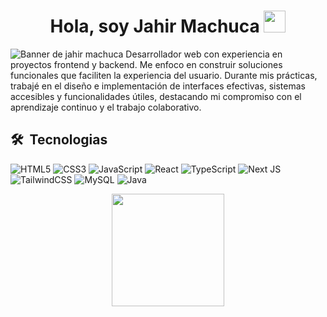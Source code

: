 <h1 align="center"><b>Hola, soy Jahir Machuca </b><img src="https://media.giphy.com/media/hvRJCLFzcasrR4ia7z/giphy.gif" width="35"></h1>

![Banner de jahir machuca](banner.png)
Desarrollador web con experiencia en proyectos frontend y backend. Me enfoco en construir soluciones funcionales que faciliten la experiencia del usuario. Durante mis prácticas, trabajé en el diseño e implementación de interfaces efectivas, sistemas accesibles y funcionalidades útiles, destacando mi compromiso con el aprendizaje continuo y el trabajo colaborativo.

## 🛠 &nbsp;Tecnologias
![HTML5](https://img.shields.io/badge/html5-%23E34F26.svg?style=for-the-badge&logo=html5&logoColor=white)
![CSS3](https://img.shields.io/badge/css3-%231572B6.svg?style=for-the-badge&logo=css3&logoColor=white)
![JavaScript](https://img.shields.io/badge/javascript-%23323330.svg?style=for-the-badge&logo=javascript&logoColor=%23F7DF1E)
![React](https://img.shields.io/badge/react-%2320232a.svg?style=for-the-badge&logo=react&logoColor=%2361DAFB)
![TypeScript](https://img.shields.io/badge/typescript-%23007ACC.svg?style=for-the-badge&logo=typescript&logoColor=white)
![Next JS](https://img.shields.io/badge/Next-black?style=for-the-badge&logo=next.js&logoColor=white)
![TailwindCSS](https://img.shields.io/badge/tailwindcss-%2338B2AC.svg?style=for-the-badge&logo=tailwind-css&logoColor=white)
![MySQL](https://img.shields.io/badge/mysql-4479A1.svg?style=for-the-badge&logo=mysql&logoColor=white)
![Java](https://img.shields.io/badge/java-%23ED8B00.svg?style=for-the-badge&logo=java&logoColor=white)&nbsp;


<p align="center">
  <a href="https://github.com/JahirMM">
    <img height="180em" src="https://github-readme-stats-eight-theta.vercel.app/api/top-langs/?username=JahirMM&layout=compact&langs_count=8&theme=algolia"/>
  </a>
</p>